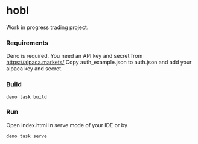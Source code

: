 # hobl

Work in progress trading project.

### Requirements
Deno is required.
You need an API key and secret from https://alpaca.markets/
Copy auth_example.json to auth.json and add your alpaca key and secret.

### Build
```
deno task build
```

### Run
Open index.html in serve mode of your IDE or by
```
deno task serve
```